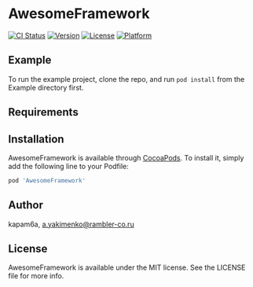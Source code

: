 # AwesomeFramework

[![CI Status](http://img.shields.io/travis/kapam6a/AwesomeFramework.svg?style=flat)](https://travis-ci.org/kapam6a/AwesomeFramework)
[![Version](https://img.shields.io/cocoapods/v/AwesomeFramework.svg?style=flat)](http://cocoapods.org/pods/AwesomeFramework)
[![License](https://img.shields.io/cocoapods/l/AwesomeFramework.svg?style=flat)](http://cocoapods.org/pods/AwesomeFramework)
[![Platform](https://img.shields.io/cocoapods/p/AwesomeFramework.svg?style=flat)](http://cocoapods.org/pods/AwesomeFramework)

## Example

To run the example project, clone the repo, and run `pod install` from the Example directory first.

## Requirements

## Installation

AwesomeFramework is available through [CocoaPods](http://cocoapods.org). To install
it, simply add the following line to your Podfile:

```ruby
pod 'AwesomeFramework'
```

## Author

kapam6a, a.yakimenko@rambler-co.ru

## License

AwesomeFramework is available under the MIT license. See the LICENSE file for more info.
